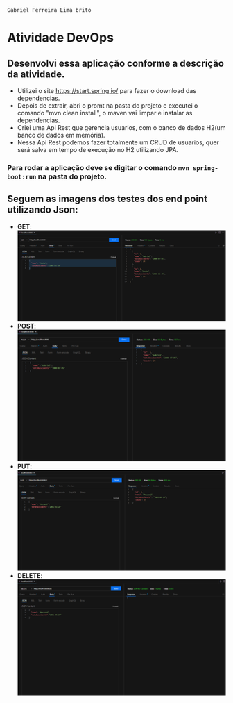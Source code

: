 ```
Gabriel Ferreira Lima brito
```

# Atividade DevOps 

## Desenvolvi essa aplicação conforme a descrição da atividade.
- Utilizei o site <https://start.spring.io/> para fazer o download das dependencias.
- Depois de extrair, abri o promt na pasta do projeto e executei o comando "mvn clean install", o maven vai limpar e instalar as dependencias.
- Criei uma Api Rest que gerencia usuarios, com o banco de dados H2(um banco de dados em memória).
- Nessa Api Rest podemos fazer totalmente um CRUD de usuarios, quer será salva em tempo de execução no H2 utilizando JPA.

### Para rodar a aplicação deve se digitar o comando ```mvn spring-boot:run``` na pasta do projeto.

## Seguem as imagens dos testes dos end point utilizando Json:
- **GET**:
![GET](https://github.com/gabrielflb/atividade-web2/blob/main/web2/img/get.PNG)
- **POST**:
![POST](https://github.com/gabrielflb/atividade-web2/blob/main/web2/img/post.PNG)
- **PUT**:
![PUT](https://github.com/gabrielflb/atividade-web2/blob/main/web2/img/put.PNG)
- **DELETE**:
![DELETE](https://github.com/gabrielflb/atividade-web2/blob/main/web2/img/delete.PNG)
